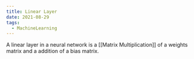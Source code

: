 ```yaml
---
title: Linear Layer
date: 2021-08-29
tags:
  - MachineLearning
---
```


A linear layer in a neural network is a [[Matrix Multiplication]] of a weights matrix and a addition of a bias matrix.

